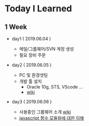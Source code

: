 # Today I Learned

## 1 Week 
* day1 ( 2019.06.04 )
  - 메일/그룹웨어/SVN 계정 생성
  - 필요 장비 주문
  
* day2 ( 2019.06.05 )
  - PC 및 환경셋팅
  - 개발 툴 설치
    + Oracle 10g, STS, VScode ...
    + [wiki](https://github.com/fyrn4/TIL/wiki/1W2D)
    
* day3 ( 2019.06.06 )
  - 사용중인 그룹웨어 소개 [wiki](https://github.com/fyrn4/TIL/wiki/1W3D)
  - [javascript 함수 모듈화에 대한 이해](http://www.nextree.co.kr/p4150/)
